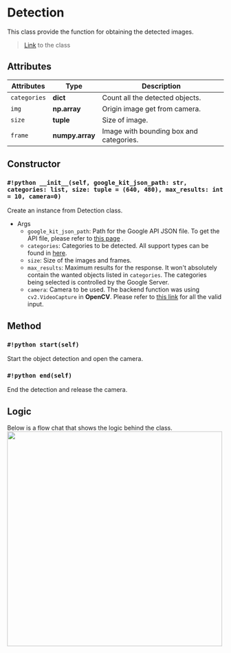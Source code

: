 # Detection

This class provide the function for obtaining the detected images.

> [Link](https://github.com/Justin900429/GC-Detection/blob/81e26190606a6a4dcc87b1564301972f377106bc/detection.py#L47) to the class


## Attributes
| Attributes  | Type               | Description                                                   |
| ----------- | -------------------|-----------------------------------------|
| `categories`| **dict**           | Count all the detected objects.         |
| `img`       | **np.array**       | Origin image get from camera.           |
| `size`      | **tuple**          | Size of image.                          |
| `frame`     | **numpy.array**    | Image with bounding box and categories. |


## Constructor

### `#!python __init__(self, google_kit_json_path: str, categories: list, size: tuple = (640, 480), max_results: int = 10, camera=0)`

Create an instance from Detection class.

- Args
    * `google_kit_json_path`: Path for the Google API JSON file. To get the API file, please refer to [this page](https://cloud.google.com/vision/docs/setup#api) .
    * `categories`: Categories to be detected. All support types can be found in [here](https://modelcards.withgoogle.com/object-detection#performance).
    * `size`: Size of the images and frames.
    * `max_results`: Maximum results for the response. It won't absolutely contain the wanted objects listed in `categories`. The categories being selected is controlled by the Google Server.
    * `camera`: Camera to be used. The backend function was using `cv2.VideoCapture` in **OpenCV**. Please refer to [this link](https://bit.ly/2ZdQnD5) for all the valid input.

## Method

### `#!python start(self)`
Start the object detection and open the camera.

### `#!python end(self)`
End the detection and release the camera.

## Logic
Below is a flow chat that shows the logic behind the class.
<img src="https://i.imgur.com/4JMuXG6.png" width=500/>




    